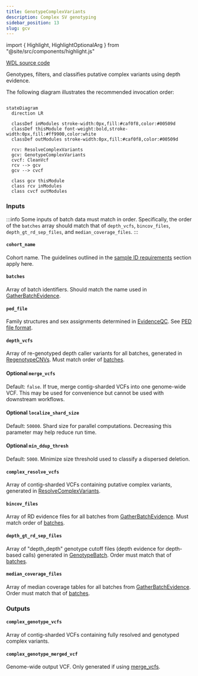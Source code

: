 ```yaml
---
title: GenotypeComplexVariants
description: Complex SV genotyping
sidebar_position: 13
slug: gcv
---
```


import { Highlight, HighlightOptionalArg } from "@site/src/components/highlight.js"

[WDL source code](https://github.com/broadinstitute/gatk-sv/blob/main/wdl/GenotypeComplexVariants.wdl)

Genotypes, filters, and classifies putative complex variants using depth evidence.

The following diagram illustrates the recommended invocation order:

```mermaid

stateDiagram
  direction LR
  
  classDef inModules stroke-width:0px,fill:#caf0f8,color:#00509d
  classDef thisModule font-weight:bold,stroke-width:0px,fill:#ff9900,color:white
  classDef outModules stroke-width:0px,fill:#caf0f8,color:#00509d

  rcv: ResolveComplexVariants
  gcv: GenotypeComplexVariants
  cvcf: CleanVcf
  rcv --> gcv
  gcv --> cvcf
  
  class gcv thisModule
  class rcv inModules
  class cvcf outModules
```

### Inputs

:::info
Some inputs of batch data must match in order. Specifically, the order of the `batches` array should match that of
`depth_vcfs`, `bincov_files`, `depth_gt_rd_sep_files`, and `median_coverage_files`.
:::

#### `cohort_name`
Cohort name. The guidelines outlined in the [sample ID requirements](/docs/gs/inputs#sampleids) section apply here.

#### `batches`
Array of batch identifiers. Should match the name used in [GatherBatchEvidence](./gbe#batch).

#### `ped_file`
Family structures and sex assignments determined in [EvidenceQC](./eqc). See [PED file format](/docs/gs/inputs#ped-format).

#### `depth_vcfs`
Array of re-genotyped depth caller variants for all batches, generated in [RegenotypeCNVs](./rgcnvs#regenotyped_depth_vcfs).
Must match order of [batches](#batches).

#### <HighlightOptionalArg>Optional</HighlightOptionalArg>  `merge_vcfs`
Default: `false`. If true, merge contig-sharded VCFs into one genome-wide VCF. This may be used for convenience but cannot be used with
downstream workflows.

#### <HighlightOptionalArg>Optional</HighlightOptionalArg> `localize_shard_size`
Default: `50000`. Shard size for parallel computations. Decreasing this parameter may help reduce run time.

#### <HighlightOptionalArg>Optional</HighlightOptionalArg> `min_ddup_thresh`
Default: `5000`. Minimize size threshold used to classify a dispersed deletion.

#### `complex_resolve_vcfs`
Array of contig-sharded VCFs containing putative complex variants, generated in [ResolveComplexVariants](./rcv#complex_resolve_vcfs).

#### `bincov_files`
Array of RD evidence files for all batches from [GatherBatchEvidence](./gbe#counts). Must match order of [batches](#batches).

#### `depth_gt_rd_sep_files`
Array of "depth_depth" genotype cutoff files (depth evidence for depth-based calls) generated in
[GenotypeBatch](./gb#trained_genotype___sepcutoff). Order must match that of [batches](#batches).

#### `median_coverage_files`
Array of median coverage tables for all batches from [GatherBatchEvidence](./gbe#median_cov). Order must match that of [batches](#batches).

### Outputs

#### `complex_genotype_vcfs`
Array of contig-sharded VCFs containing fully resolved and genotyped complex variants.

#### `complex_genotype_merged_vcf`
Genome-wide output VCF. Only generated if using [merge_vcfs](#optional--merge_vcfs).

